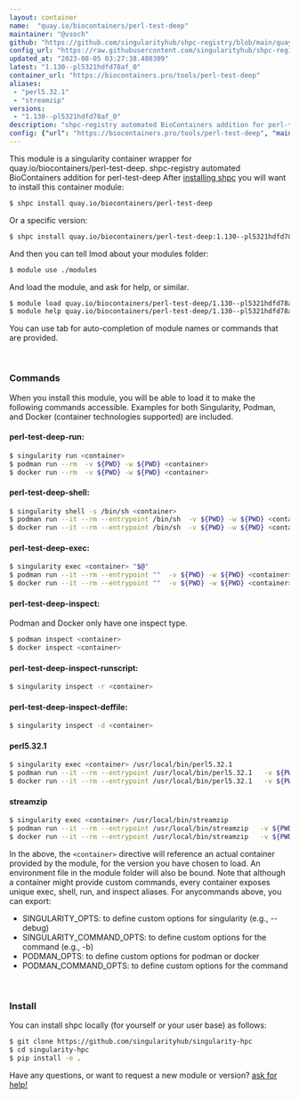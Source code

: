 ```yaml
---
layout: container
name:  "quay.io/biocontainers/perl-test-deep"
maintainer: "@vsoch"
github: "https://github.com/singularityhub/shpc-registry/blob/main/quay.io/biocontainers/perl-test-deep/container.yaml"
config_url: "https://raw.githubusercontent.com/singularityhub/shpc-registry/main/quay.io/biocontainers/perl-test-deep/container.yaml"
updated_at: "2023-08-05 03:27:38.480309"
latest: "1.130--pl5321hdfd78af_0"
container_url: "https://biocontainers.pro/tools/perl-test-deep"
aliases:
 - "perl5.32.1"
 - "streamzip"
versions:
 - "1.130--pl5321hdfd78af_0"
description: "shpc-registry automated BioContainers addition for perl-test-deep"
config: {"url": "https://biocontainers.pro/tools/perl-test-deep", "maintainer": "@vsoch", "description": "shpc-registry automated BioContainers addition for perl-test-deep", "latest": {"1.130--pl5321hdfd78af_0": "sha256:85d9f82e531103da28600c65072b3606ff408c88054769814be2c8d3bc703d5c"}, "tags": {"1.130--pl5321hdfd78af_0": "sha256:85d9f82e531103da28600c65072b3606ff408c88054769814be2c8d3bc703d5c"}, "docker": "quay.io/biocontainers/perl-test-deep", "aliases": {"perl5.32.1": "/usr/local/bin/perl5.32.1", "streamzip": "/usr/local/bin/streamzip"}}
---
```


This module is a singularity container wrapper for quay.io/biocontainers/perl-test-deep.
shpc-registry automated BioContainers addition for perl-test-deep
After [installing shpc](#install) you will want to install this container module:


```bash
$ shpc install quay.io/biocontainers/perl-test-deep
```

Or a specific version:

```bash
$ shpc install quay.io/biocontainers/perl-test-deep:1.130--pl5321hdfd78af_0
```

And then you can tell lmod about your modules folder:

```bash
$ module use ./modules
```

And load the module, and ask for help, or similar.

```bash
$ module load quay.io/biocontainers/perl-test-deep/1.130--pl5321hdfd78af_0
$ module help quay.io/biocontainers/perl-test-deep/1.130--pl5321hdfd78af_0
```

You can use tab for auto-completion of module names or commands that are provided.

<br>

### Commands

When you install this module, you will be able to load it to make the following commands accessible.
Examples for both Singularity, Podman, and Docker (container technologies supported) are included.

#### perl-test-deep-run:

```bash
$ singularity run <container>
$ podman run --rm  -v ${PWD} -w ${PWD} <container>
$ docker run --rm  -v ${PWD} -w ${PWD} <container>
```

#### perl-test-deep-shell:

```bash
$ singularity shell -s /bin/sh <container>
$ podman run --it --rm --entrypoint /bin/sh  -v ${PWD} -w ${PWD} <container>
$ docker run --it --rm --entrypoint /bin/sh  -v ${PWD} -w ${PWD} <container>
```

#### perl-test-deep-exec:

```bash
$ singularity exec <container> "$@"
$ podman run --it --rm --entrypoint ""  -v ${PWD} -w ${PWD} <container> "$@"
$ docker run --it --rm --entrypoint ""  -v ${PWD} -w ${PWD} <container> "$@"
```

#### perl-test-deep-inspect:

Podman and Docker only have one inspect type.

```bash
$ podman inspect <container>
$ docker inspect <container>
```

#### perl-test-deep-inspect-runscript:

```bash
$ singularity inspect -r <container>
```

#### perl-test-deep-inspect-deffile:

```bash
$ singularity inspect -d <container>
```


#### perl5.32.1

```bash
$ singularity exec <container> /usr/local/bin/perl5.32.1
$ podman run --it --rm --entrypoint /usr/local/bin/perl5.32.1   -v ${PWD} -w ${PWD} <container> -c " $@"
$ docker run --it --rm --entrypoint /usr/local/bin/perl5.32.1   -v ${PWD} -w ${PWD} <container> -c " $@"
```


#### streamzip

```bash
$ singularity exec <container> /usr/local/bin/streamzip
$ podman run --it --rm --entrypoint /usr/local/bin/streamzip   -v ${PWD} -w ${PWD} <container> -c " $@"
$ docker run --it --rm --entrypoint /usr/local/bin/streamzip   -v ${PWD} -w ${PWD} <container> -c " $@"
```



In the above, the `<container>` directive will reference an actual container provided
by the module, for the version you have chosen to load. An environment file in the
module folder will also be bound. Note that although a container
might provide custom commands, every container exposes unique exec, shell, run, and
inspect aliases. For anycommands above, you can export:

 - SINGULARITY_OPTS: to define custom options for singularity (e.g., --debug)
 - SINGULARITY_COMMAND_OPTS: to define custom options for the command (e.g., -b)
 - PODMAN_OPTS: to define custom options for podman or docker
 - PODMAN_COMMAND_OPTS: to define custom options for the command

<br>

### Install

You can install shpc locally (for yourself or your user base) as follows:

```bash
$ git clone https://github.com/singularityhub/singularity-hpc
$ cd singularity-hpc
$ pip install -e .
```

Have any questions, or want to request a new module or version? [ask for help!](https://github.com/singularityhub/singularity-hpc/issues)